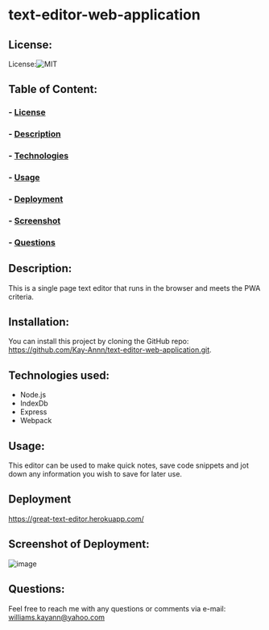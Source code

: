 # text-editor-web-application

  ## License: 
  License:![MIT](https://img.shields.io/badge/License-MIT-yellow.svg)

  ## Table of Content:
  ### - [License](#License)
  ### - [Description](#Description)
  ### - [Technologies](#Technologies)
  ### - [Usage](#Usage)
  ### - [Deployment](#Deployment)
  ### - [Screenshot](#Screenshot)
  ### - [Questions](#Questions)

## Description:
This is a single page text editor that runs in the browser and meets the PWA criteria. 

## Installation:
You can install this project by cloning the GitHub repo:   https://github.com/Kay-Annn/text-editor-web-application.git. 

## Technologies used:
- Node.js
- IndexDb
- Express
- Webpack

## Usage:
This editor can be used to make quick notes, save code snippets and jot down any information you wish to save for later use. 

## Deployment
https://great-text-editor.herokuapp.com/

## Screenshot of Deployment: 
![image](https://user-images.githubusercontent.com/56706010/216801588-cfcca17c-0eaf-4b39-835e-0707387a3140.png)

## Questions:
Feel free to reach me with any questions or comments via e-mail: williams.kayann@yahoo.com

